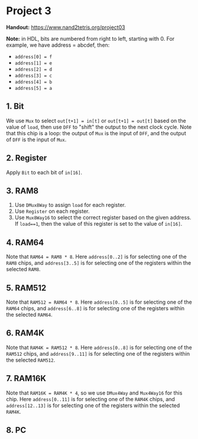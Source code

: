 # Project 3

**Handout:** https://www.nand2tetris.org/project03

**Note:** in HDL, bits are numbered from right to left, starting with 0. For example, we have address = abcdef, then:

- `address[0] = f`
- `address[1] = e`
- `address[2] = d`
- `address[3] = c`
- `address[4] = b`
- `address[5] = a`

## 1. Bit

We use `Mux` to select `out[t+1] = in[t]` or `out[t+1] = out[t]` based on the value of `load`, then use `DFF` to "shift" the output to the next clock cycle. Note that this chip is a loop: the output of `Mux` is the input of `DFF`, and the output of `DFF` is the input of `Mux`.

## 2. Register

Apply `Bit` to each bit of `in[16]`.

## 3. RAM8

1. Use `DMux8Way` to assign `load` for each register.
2. Use `Register` on each register.
3. Use `Mux8Way16` to select the correct register based on the given address. If `load==1`, then the value of this register is set to the value of `in[16]`.

## 4. RAM64

Note that `RAM64 = RAM8 * 8`. Here `address[0..2]` is for selecting one of the `RAM8` chips, and `address[3..5]` is for selecting one of the registers within the selected `RAM8`.

## 5. RAM512

Note that `RAM512 = RAM64 * 8`. Here `address[0..5]` is for selecting one of the `RAM64` chips, and `address[6..8]` is for selecting one of the registers within the selected `RAM64`.

## 6. RAM4K

Note that `RAM4K = RAM512 * 8`. Here `address[0..8]` is for selecting one of the `RAM512` chips, and `address[9..11]` is for selecting one of the registers within the selected `RAM512`.

## 7. RAM16K

Note that `RAM16K = RAM4K * 4`, so we use `DMux4Way` and `Mux4Way16` for this chip. Here `address[0..11]` is for selecting one of the `RAM4K` chips, and `address[12..13]` is for selecting one of the registers within the selected `RAM4K`.

## 8. PC

